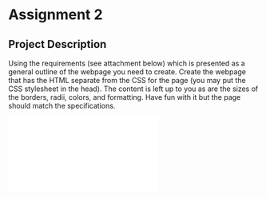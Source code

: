 # Assignment 2

## Project Description

Using the requirements (see attachment below) which is presented as a general outline of the webpage you need to create.  Create the webpage that has the HTML separate from the CSS for the page (you may put the CSS stylesheet in the head).  The content is left up to you as are the sizes of the borders, radii, colors, and formatting.  Have fun with it but the page should match the specifications.

![](static/Assignment_2_Requirements.pdf)